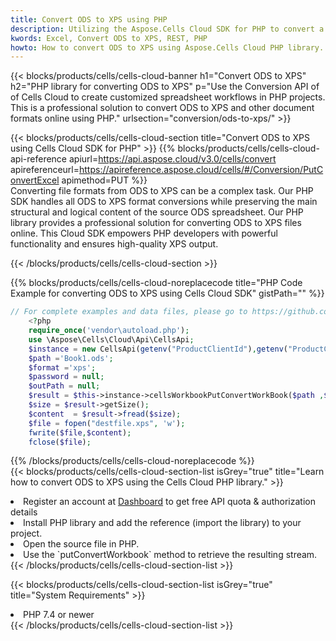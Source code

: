 ```yaml
---
title: Convert ODS to XPS using PHP 
description: Utilizing the Aspose.Cells Cloud SDK for PHP to convert a ODS format file to a XPS format file. 
kwords: Excel, Convert ODS to XPS, REST, PHP
howto: How to convert ODS to XPS using Aspose.Cells Cloud PHP library.
---
```



{{< blocks/products/cells/cells-cloud-banner h1="Convert ODS to XPS" h2="PHP library for converting ODS to XPS" p="Use the Conversion API of of Cells Cloud to create customized spreadsheet workflows in PHP projects. This is a professional solution to convert ODS to XPS and other document formats online using PHP." urlsection="conversion/ods-to-xps/" >}}

{{< blocks/products/cells/cells-cloud-section  title="Convert ODS to XPS using Cells Cloud SDK for PHP" >}}
{{% blocks/products/cells/cells-cloud-api-reference  apiurl=https://api.aspose.cloud/v3.0/cells/convert  apireferenceurl=https://apireference.aspose.cloud/cells/#/Conversion/PutConvertExcel  apimethod=PUT %}}
<br/>
Converting file formats from ODS to XPS can be a complex task. Our PHP SDK handles all ODS to XPS format conversions while preserving the main structural and logical content of the source ODS spreadsheet. Our PHP library provides a professional solution for converting ODS to XPS files online. This Cloud SDK empowers PHP developers with powerful functionality and ensures high-quality XPS output.

{{< /blocks/products/cells/cells-cloud-section >}}

{{% blocks/products/cells/cells-cloud-noreplacecode title="PHP Code Example for converting ODS to XPS using Cells Cloud SDK" gistPath="" %}}
 
```php
// For complete examples and data files, please go to https://github.com/aspose-cells-cloud/aspose-cells-cloud-php/
    <?php
    require_once('vendor\autoload.php');
    use \Aspose\Cells\Cloud\Api\CellsApi;
    $instance = new CellsApi(getenv("ProductClientId"),getenv("ProductClientSecret"));
    $path ='Book1.ods';    
    $format ='xps';
    $password = null;
    $outPath = null;      
    $result = $this->instance->cellsWorkbookPutConvertWorkBook($path ,$format, $password,  $outPath);
    $size = $result->getSize();
    $content  = $result->fread($size);
    $file = fopen("destfile.xps", 'w');
    fwrite($file,$content);
    fclose($file);
```
 
{{% /blocks/products/cells/cells-cloud-noreplacecode  %}}
<br/>
{{< blocks/products/cells/cells-cloud-section-list isGrey="true"  title="Learn how to convert ODS to XPS using the Cells Cloud PHP library." >}}
<li>Register an account at <a href="https://dashboard.aspose.cloud/">Dashboard</a> to get free API quota & authorization details</li>
<li>Install PHP library and add the reference (import the library) to your project.</li>
<li>Open the source file in PHP.</li>
<li>Use the `putConvertWorkbook` method to retrieve the resulting stream.</li>
{{< /blocks/products/cells/cells-cloud-section-list >}}

{{< blocks/products/cells/cells-cloud-section-list isGrey="true"  title="System Requirements" >}}
<li>PHP 7.4 or newer</li>
{{< /blocks/products/cells/cells-cloud-section-list >}}

